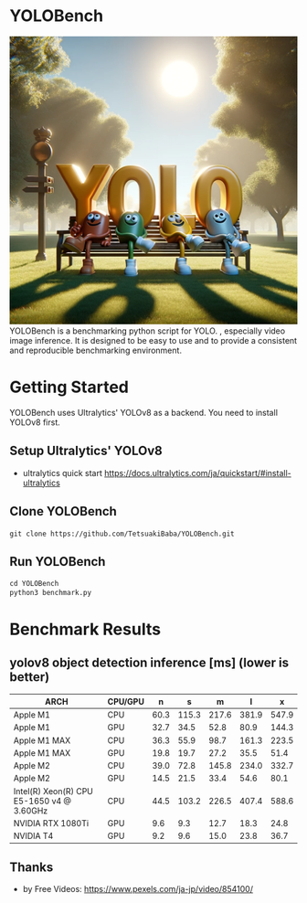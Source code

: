 # YOLOBench

![YOLOBench](teaser.webp)
YOLOBench is a benchmarking python script for YOLO. , especially video image inference. It is designed to be easy to use and to provide a consistent and reproducible benchmarking environment. 

# Getting Started
YOLOBench uses Ultralytics' YOLOv8 as a backend. You need to install YOLOv8 first. 

## Setup Ultralytics' YOLOv8
 * ultralytics quick start https://docs.ultralytics.com/ja/quickstart/#install-ultralytics

## Clone YOLOBench
```
git clone https://github.com/TetsuakiBaba/YOLOBench.git
``` 

## Run YOLOBench
```
cd YOLOBench
python3 benchmark.py
```

# Benchmark Results

## yolov8 object detection inference [ms] (lower is better)
| ARCH | CPU/GPU | n | s | m | l | x |
| --- | --- | --- | --- | --- | --- | --- |
| Apple M1 | CPU | 60.3 | 115.3 | 217.6 | 381.9 | 547.9 |
| Apple M1 | GPU | 32.7 | 34.5 | 52.8 | 80.9 | 144.3 |
| Apple M1 MAX  | CPU | 36.3 | 55.9 | 98.7 | 161.3 | 223.5 |
| Apple M1 MAX  | GPU | 19.8 | 19.7 | 27.2 | 35.5 | 51.4 |
| Apple M2  | CPU | 39.0 | 72.8 | 145.8 | 234.0 | 332.7 |
| Apple M2  | GPU | 14.5 | 21.5 | 33.4 | 54.6 | 80.1 |
| Intel(R) Xeon(R) CPU E5-1650 v4 @ 3.60GHz | CPU | 44.5 | 103.2 | 226.5 | 407.4 | 588.6 |
| NVIDIA RTX 1080Ti  | GPU | 9.6 | 9.3 | 12.7 | 18.3 | 24.8 |
| NVIDIA T4  | GPU | 9.2 | 9.6 | 15.0 | 23.8 | 36.7 |

## Thanks
  * by Free Videos: https://www.pexels.com/ja-jp/video/854100/